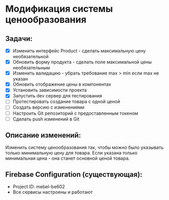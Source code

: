 # Модификация системы ценообразования

## Задачи:
- [x] Изменить интерфейс Product - сделать максимальную цену необязательной
- [x] Обновить форму продукта - сделать поле максимальной цены необязательным
- [x] Изменить валидацию - убрать требование max > min если max не указан
- [x] Обновить отображение цены в компонентах
- [x] Установить зависимости проекта
- [x] Запустить dev сервер для тестирования
- [ ] Протестировать создание товара с одной ценой
- [ ] Создать версию с изменениями
- [ ] Настроить Git репозиторий с предоставленным токеном
- [ ] Сделать push изменений в Git

## Описание изменений:
Изменить систему ценообразования так, чтобы можно было указывать только минимальную цену для товара. Если указана только минимальная цена - она станет основной ценой товара.

## Firebase Configuration (существующая):
- Project ID: mebel-be602
- Все сервисы настроены и работают
